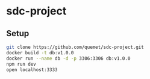 # sdc-project

## Setup

```sh
git clone https://github.com/quemet/sdc-project.git
docker build -t db:v1.0.0
docker run --name db -d -p 3306:3306 db:v1.0.0
npm run dev
open localhost:3333
```
